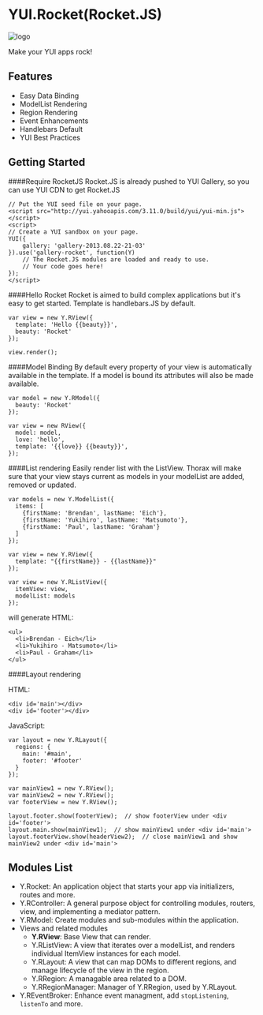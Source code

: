 YUI.Rocket(Rocket.JS)
========

![logo](https://raw.github.com/camsong/yui.rocket/master/public/RocketJS_logo.png)

Make your YUI apps rock!

## Features

* Easy Data Binding
* ModelList Rendering
* Region Rendering
* Event Enhancements
* Handlebars Default
* YUI Best Practices

## Getting Started

####Require RocketJS
Rocket.JS is already pushed to YUI Gallery, so you can use YUI CDN to get Rocket.JS

```
// Put the YUI seed file on your page.
<script src="http://yui.yahooapis.com/3.11.0/build/yui/yui-min.js"></script>
<script>
// Create a YUI sandbox on your page.
YUI({
    gallery: 'gallery-2013.08.22-21-03'
}).use('gallery-rocket', function(Y)
    // The Rocket.JS modules are loaded and ready to use.
    // Your code goes here!
});
</script>
```

####Hello Rocket
Rocket is aimed to build complex applications but it's easy to get started.
Template is handlebars.JS by default.

```
var view = new Y.RView({
  template: 'Hello {{beauty}}',
  beauty: 'Rocket'
});

view.render();
```

####Model Binding
By default every property of your view is automatically available in the template. If a model is bound its attributes will also be made available.

```
var model = new Y.RModel({
  beauty: 'Rocket'
});

var view = new RView({
  model: model,
  love: 'hello',
  template: '{{love}} {{beauty}}',
});
```

####List rendering
Easily render list with the ListView. Thorax will make sure that your view stays current as models in your modelList are added, removed or updated.

```
var models = new Y.ModelList({
  items: [
    {firstName: 'Brendan', lastName: 'Eich'},
    {firstName: 'Yukihiro', lastName: 'Matsumoto'},
    {firstName: 'Paul', lastName: 'Graham'}
  ]
});

var view = new Y.RView({
  template: "{{firstName}} - {{lastName}}"
});

var view = new Y.RListView({
  itemView: view,
  modelList: models
});
```

will generate HTML:

```
<ul>
  <li>Brendan - Eich</li>
  <li>Yukihiro - Matsumoto</li>
  <li>Paul - Graham</li>
</ul>
```

####Layout rendering

HTML:

```
<div id='main'></div>
<div id='footer'></div>
```

JavaScript:
```
var layout = new Y.RLayout({
  regions: {
    main: '#main',
    footer: '#footer'
  }
});

var mainView1 = new Y.RView();
var mainView2 = new Y.RView();
var footerView = new Y.RView();

layout.footer.show(footerView);  // show footerView under <div id='footer'>
layout.main.show(mainView1);  // show mainView1 under <div id='main'>
layout.footerView.show(headerView2);  // close mainView1 and show mainView2 under <div id='main'>

```

## Modules List
* Y.Rocket: An application object that starts your app via initializers, routes and more.
* Y.RController: A general purpose object for controlling modules, routers, view, and implementing a mediator pattern.
* Y.RModel: Create modules and sub-modules within the application.
* Views and related modules
  * **Y.RView**: Base View that can render.
  * Y.RListView: A view that iterates over a modelList, and renders individual ItemView instances for each model.
  * Y.RLayout: A view that can map DOMs to different regions, and manage lifecycle of the view in the region.
  * Y.RRegion: A managable area related to a DOM.
  * Y.RRegionManager: Manager of Y.RRegion, used by Y.RLayout.
* Y.REventBroker: Enhance event managment, add `stopListening`, `listenTo` and more.
